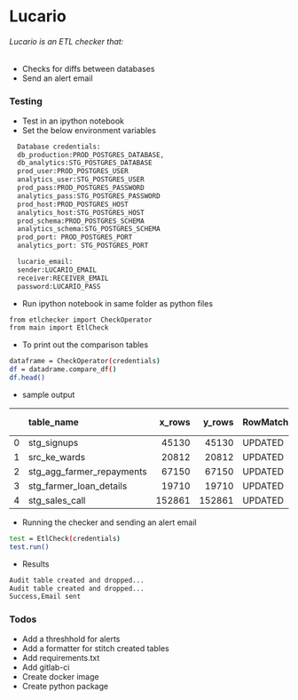 # Lucario

###### Lucario is an ETL checker that:

  - Checks for diffs between databases
  - Send an alert email

### Testing 

- Test in an ipython notebook
- Set the below environment variables

```sh
  Database credentials:
  db_production:PROD_POSTGRES_DATABASE,
  db_analytics:STG_POSTGRES_DATABASE
  prod_user:PROD_POSTGRES_USER
  analytics_user:STG_POSTGRES_USER
  prod_pass:PROD_POSTGRES_PASSWORD
  analytics_pass:STG_POSTGRES_PASSWORD
  prod_host:PROD_POSTGRES_HOST
  analytics_host:STG_POSTGRES_HOST
  prod_schema:PROD_POSTGRES_SCHEMA
  analytics_schema:STG_POSTGRES_SCHEMA
  prod_port: PROD_POSTGRES_PORT
  analytics_port: STG_POSTGRES_PORT

  lucario_email:
  sender:LUCARIO_EMAIL
  receiver:RECEIVER_EMAIL
  password:LUCARIO_PASS

```
- Run ipython notebook in same folder as python files

```sh
from etlchecker import CheckOperator
from main import EtlCheck
```
- To print out the comparison tables
```sh
dataframe = CheckOperator(credentials)
df = datadrame.compare_df()
df.head()
```
- sample output

|    | table_name                |   x_rows |   y_rows | RowMatch   |   Missing Rows |
|---:|:--------------------------|---------:|---------:|:-----------|---------------:|
|  0 | stg_signups               |    45130 |    45130 | UPDATED    |              0 |
|  1 | src_ke_wards              |    20812 |    20812 | UPDATED    |              0 |
|  2 | stg_agg_farmer_repayments |    67150 |    67150 | UPDATED    |              0 |
|  3 | stg_farmer_loan_details   |    19710 |    19710 | UPDATED    |              0 |
|  4 | stg_sales_call            |   152861 |   152861 | UPDATED    |              0 |

- Running the checker and sending an alert email
```sh
test = EtlCheck(credentials)
test.run()
```

- Results
```sh
Audit table created and dropped...
Audit table created and dropped...
Success,Email sent
```

### Todos

 - Add a threshhold for alerts
 - Add a formatter for stitch created tables
 - Add requirements.txt
 - Add gitlab-ci
 - Create docker image
 - Create python package